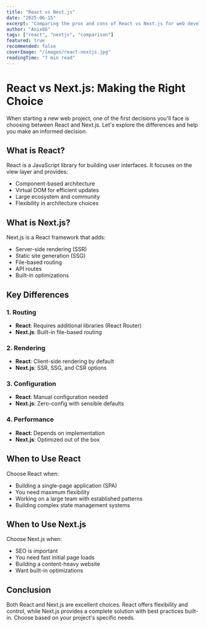 ```yaml
---
title: "React vs Next.js"
date: "2025-06-15"
excerpt: "Comparing the pros and cons of React vs Next.js for web development."
author: "Anix86"
tags: ["react", "nextjs", "comparison"]
featured: true
recommended: false
coverImage: "/images/react-nextjs.jpg"
readingTime: "7 min read"
---
```


# React vs Next.js: Making the Right Choice

When starting a new web project, one of the first decisions you'll face is choosing between React and Next.js. Let's explore the differences and help you make an informed decision.

## What is React?

React is a JavaScript library for building user interfaces. It focuses on the view layer and provides:

- Component-based architecture
- Virtual DOM for efficient updates
- Large ecosystem and community
- Flexibility in architecture choices

## What is Next.js?

Next.js is a React framework that adds:

- Server-side rendering (SSR)
- Static site generation (SSG)
- File-based routing
- API routes
- Built-in optimizations

## Key Differences

### 1. Routing
- **React**: Requires additional libraries (React Router)
- **Next.js**: Built-in file-based routing

### 2. Rendering
- **React**: Client-side rendering by default
- **Next.js**: SSR, SSG, and CSR options

### 3. Configuration
- **React**: Manual configuration needed
- **Next.js**: Zero-config with sensible defaults

### 4. Performance
- **React**: Depends on implementation
- **Next.js**: Optimized out of the box

## When to Use React

Choose React when:
- Building a single-page application (SPA)
- You need maximum flexibility
- Working on a large team with established patterns
- Building complex state management systems

## When to Use Next.js

Choose Next.js when:
- SEO is important
- You need fast initial page loads
- Building a content-heavy website
- Want built-in optimizations

## Conclusion

Both React and Next.js are excellent choices. React offers flexibility and control, while Next.js provides a complete solution with best practices built-in. Choose based on your project's specific needs.
